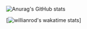 ![Anurag's GitHub stats](https://github-readme-stats.vercel.app/api?username=nda666&show_icons=true&theme=radical)

[![willianrod's wakatime stats](https://github-readme-stats.vercel.app/api/wakatime?username=9c824a9d-1ce3-44f8-81ca-589ce6e5217c/)]
